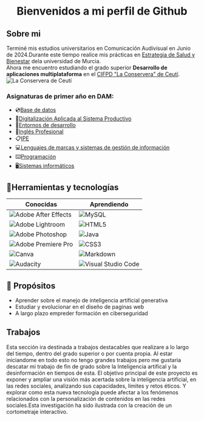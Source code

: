 <div align="center">

<h1 align="center"> Bienvenidos a mi perfil de Github</h1>

</div>

## Sobre mi

Terminé mis estudios universitarios en Comunicación Audivisual en Junio de 2024.Durante este tiempo realice mis prácticas en [Estrategia de Salud y Bienestar](https://www.um.es/web/bienestar/inicio) dela universidad de Murcia.  
Ahora me encuentro estudiando el grado superior **Desarrollo de aplicaciones multiplataforma** en el [CIFPD "La Conservera" de Ceutí](https://sites.google.com/view/fplaconservera/la-conservera?authuser=0).
![La Conservera de Ceutí](https://rotulacionesmeseguer.es/wp-content/uploads/2014/12/ConserveraBody01.jpg)

### Asignaturas de primer año en DAM:

- 💿[Base de datos](https://ead.murciaeduca.es/course/view.php?id=11652&section=0#tabs-tree-start)
- 📼[Digitalización Aplicada al Sistema Productivo](https://ead.murciaeduca.es/course/view.php?id=12050&section=0#tabs-tree-start)
- 💾[Entornos de desarrollo](https://ead.murciaeduca.es/course/view.php?id=11653&section=0#tabs-tree-start)
- 📱[Inglés Profesional](https://ead.murciaeduca.es/course/view.php?id=11501)
- 📋[IPE](https://ead.murciaeduca.es/course/view.php?id=12024&section=0#tabs-tree-start)
- 💻[Lenguajes de marcas y sistemas de gestión de información](https://ead.murciaeduca.es/course/view.php?id=11624&section=0#tabs-tree-start)
- ⌨️[Programación](https://ead.murciaeduca.es/course/view.php?id=11755&section=0#tabs-tree-start)
- 🖥️[Sistemas informáticos](https://ead.murciaeduca.es/course/view.php?id=11651&section=0#tabs-tree-start)
		
## 🔧Herramientas y tecnologías

|Conocidas   | Aprendiendo  |
|---|---|
|![Adobe After Effects](https://img.shields.io/badge/Adobe%20After%20Effects-9999FF.svg?style=for-the-badge&logo=Adobe%20After%20Effects&logoColor=white)   |![MySQL](https://img.shields.io/badge/mysql-4479A1.svg?style=for-the-badge&logo=mysql&logoColor=white)   |
|![Adobe Lightroom](https://img.shields.io/badge/Adobe%20Lightroom-31A8FF.svg?style=for-the-badge&logo=Adobe%20Lightroom&logoColor=white)   |![HTML5](https://img.shields.io/badge/html5-%23E34F26.svg?style=for-the-badge&logo=html5&logoColor=white)   |
|![Adobe Photoshop](https://img.shields.io/badge/adobe%20photoshop-%2331A8FF.svg?style=for-the-badge&logo=adobe%20photoshop&logoColor=white)   |![Java](https://img.shields.io/badge/java-%23ED8B00.svg?style=for-the-badge&logo=openjdk&logoColor=white)   |
|![Adobe Premiere Pro](https://img.shields.io/badge/Adobe%20Premiere%20Pro-9999FF.svg?style=for-the-badge&logo=Adobe%20Premiere%20Pro&logoColor=white)   |![CSS3](https://img.shields.io/badge/css3-%231572B6.svg?style=for-the-badge&logo=css3&logoColor=white)   |
|![Canva](https://img.shields.io/badge/Canva-%2300C4CC.svg?style=for-the-badge&logo=Canva&logoColor=white)   |	![Markdown](https://img.shields.io/badge/markdown-%23000000.svg?style=for-the-badge&logo=markdown&logoColor=white)   |
|![Audacity](https://img.shields.io/badge/Audacity-0000CC?style=for-the-badge&logo=audacity&logoColor=white)   |	![Visual Studio Code](https://img.shields.io/badge/Visual%20Studio%20Code-31A.svg?style=for-the-badge&logo=visual-studio-code&logoColor=white)   |

## 🚀 Propósitos
- Aprender sobre el manejo de inteligencia artificial generativa
- Estudiar y evolucionar en el diseño de paginas web
- A largo plazo empreder formación en ciberseguridad

## Trabajos
Esta sección ira destinada a trabajos destacables que realizare a lo largo del tiempo, dentro del grado superior o por cuenta propia. Al estar iniciandome en todo esto no tengo grandes trabajos pero me gustaria descatar mi trabajo de fin de grado sobre la Inteligencia artifical y la desinformación en tiempos de esta.
El objetivo principal de este proyecto es exponer y ampliar una visión más acertada sobre la inteligencia artificial, en las redes sociales, analizando sus capacidades, límites y retos éticos. Y explorar como esta nueva tecnología puede afectar a los fenómenos relacionados con la personalización de contenidos en las redes sociales.Esta investigación ha sido ilustrada con la creación de un cortometraje interactivo.

